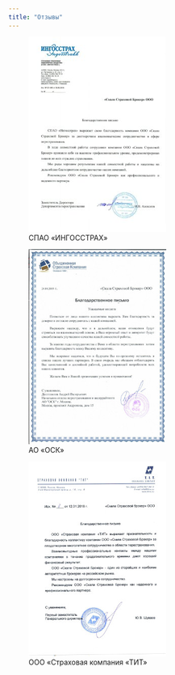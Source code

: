 ```yaml
---
title: "Отзывы"
---
```

<figure>
	<a href="/assets/images/letter_igs_l.jpg"><img src="/assets/images/letter_igs_s.jpg"/></a>
	<figcaption>СПАО «ИНГОССТРАХ»</figcaption>
</figure> 

<figure>
	<a href="/assets/images/letter_osk_l.jpg"><img src="/assets/images/letter_osk_s.jpg"/></a>
	<figcaption>АО «ОСК»</figcaption>
</figure>


<figure>
	<a href="/assets/images/letter_tit_l.jpg"><img src="/assets/images/letter_tit_s.jpg"/></a>
	<figcaption>ООО «Страховая компания «ТИТ»</figcaption>
</figure>

<!-- <figure>
	<a href=""><img src=""></a>
	<figcaption></figcaption>
</figure> -->
